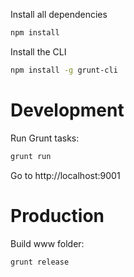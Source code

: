 Install all dependencies
```bash
npm install
```

Install the CLI
```bash
npm install -g grunt-cli
```

# Development
Run Grunt tasks:
```bash
grunt run
```
Go to http://localhost:9001

# Production
Build www folder:
```bash
grunt release
```